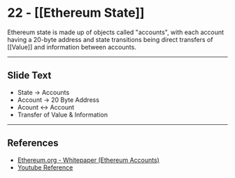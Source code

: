 # 22 - [[Ethereum State]]

Ethereum state is made up of objects called "accounts", with each account having a 20-byte address and state transitions being direct transfers of [[Value]] and information between accounts. 

---
## Slide Text
- State -> Accounts
- Account -> 20 Byte Address
- Acount <-> Account
- Transfer of Value & Information
---
## References
- [Ethereum.org - Whitepaper (Ethereum Accounts)](https://ethereum.org/en/whitepaper/#ethereum-accounts)
- [Youtube Reference](https://youtu.be/zIeBfuXxuWs?t=63)